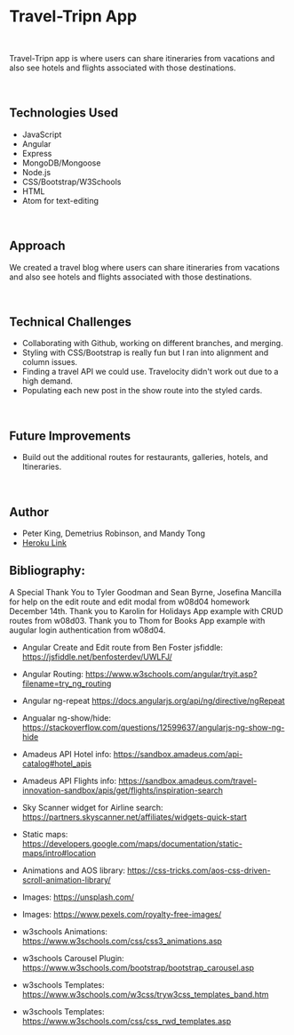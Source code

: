 # Travel-Tripn App

<br>

Travel-Tripn app is where users can share itineraries from vacations and also see hotels and flights associated with those destinations.

<br>

## Technologies Used

- JavaScript
- Angular
- Express
- MongoDB/Mongoose
- Node.js
- CSS/Bootstrap/W3Schools
- HTML
- Atom for text-editing

<br>

## Approach

We created a travel blog where users can share itineraries from vacations and also see hotels and flights associated with those destinations.

<br>

## Technical Challenges

- Collaborating with Github, working on different branches, and merging.
- Styling with CSS/Bootstrap is really fun but I ran into alignment and column issues.
- Finding a travel API we could use. Travelocity didn't work out due to a high demand.
- Populating each new post in the show route into the styled cards.

<br>

## Future Improvements

- Build out the additional routes for restaurants, galleries, hotels, and Itineraries.


<br>

## Author

- Peter King, Demetrius Robinson, and Mandy Tong
- [Heroku Link](https://travel-tripn.herokuapp.com/)


## Bibliography:

A Special Thank You to Tyler Goodman and Sean Byrne, Josefina Mancilla for help on the edit route and edit modal from w08d04 homework December 14th. Thank you to Karolin for Holidays App example with CRUD routes from w08d03. Thank you to Thom for Books App example with augular login authentication from w08d04.

- Angular Create and Edit route from Ben Foster jsfiddle: https://jsfiddle.net/benfosterdev/UWLFJ/
- Angular Routing: https://www.w3schools.com/angular/tryit.asp?filename=try_ng_routing
- Angular ng-repeat https://docs.angularjs.org/api/ng/directive/ngRepeat
- Angualar ng-show/hide: https://stackoverflow.com/questions/12599637/angularjs-ng-show-ng-hide

- Amadeus API Hotel info: https://sandbox.amadeus.com/api-catalog#hotel_apis
- Amadeus API Flights info: https://sandbox.amadeus.com/travel-innovation-sandbox/apis/get/flights/inspiration-search
- Sky Scanner widget for Airline search: https://partners.skyscanner.net/affiliates/widgets-quick-start
- Static maps: https://developers.google.com/maps/documentation/static-maps/intro#location

- Animations and AOS library: https://css-tricks.com/aos-css-driven-scroll-animation-library/
- Images: https://unsplash.com/
- Images: https://www.pexels.com/royalty-free-images/
- w3schools Animations: https://www.w3schools.com/css/css3_animations.asp
- w3schools Carousel Plugin: https://www.w3schools.com/bootstrap/bootstrap_carousel.asp
- w3schools Templates: https://www.w3schools.com/w3css/tryw3css_templates_band.htm
- w3schools Templates: https://www.w3schools.com/css/css_rwd_templates.asp


<br>
